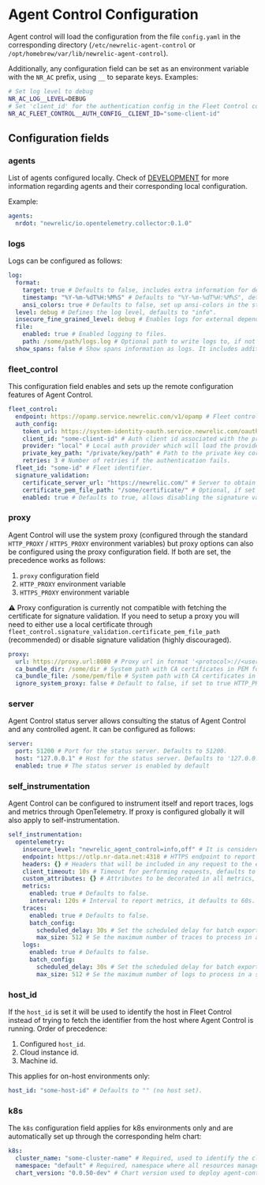 # Agent Control Configuration

Agent control will load the configuration from the file `config.yaml` in the corresponding directory (`/etc/newrelic-agent-control` or `/opt/homebrew/var/lib/newrelic-agent-control`).

Additionally, any configuration field can be set as an environment variable with the `NR_AC` prefix, using `__` to separate keys. Examples:

```bash
# Set log level to debug
NR_AC_LOG__LEVEL=DEBUG
# Set 'client_id' for the authentication config in the Fleet Control communication
NR_AC_FLEET_CONTROL__AUTH_CONFIG__CLIENT_ID="some-client-id"
```

## Configuration fields

### agents

List of agents configured locally. Check of [DEVELOPMENT](./DEVELOPMENT.md) for more information regarding agents and their corresponding local configuration.

Example:

```yaml
agents:
  nrdot: "newrelic/io.opentelemetry.collector:0.1.0"
```

### logs

Logs can be configured as follows:

```yaml
log:
  format:
    target: true # Defaults to false, includes extra information for debugging purposes
    timestamp: "%Y-%m-%dT%H:%M%S" # Defaults to "%Y-%m-%dT%H:%M%S", details in <https://docs.rs/chrono/0.4.40/chrono/format/strftime/index.html#fn7>
    ansi_colors: true # Defaults to false, set up ansi-colors in the stdout logs output.
  level: debug # Defines the log level, defaults to "info".
  insecure_fine_grained_level: debug # Enables logs for external dependencies and sets its level. This cannot be considered secure since external dependencies may leek secrets. If this is set the 'level' field does not apply.
  file:
    enabled: true # Enabled logging to files.
    path: /some/path/logs.log # Optional path to write logs to, if not set it will use 'newrelic-agent-control.log' in the application logging directory.
  show_spans: false # Show spans information as logs. It includes additional details which may be useful for debugging purposes.
```

### fleet_control

This configuration field enables and sets up the remote configuration features of Agent Control.

```yaml
fleet_control:
  endpoint: https://opamp.service.newrelic.com/v1/opamp # Fleet control endpoint.
  auth_config:
    token_url: https://system-identity-oauth.service.newrelic.com/oauth2/token # Endpoint to obtain access token
    client_id: "some-client-id" # Auth client id associated with the private key
    provider: "local" # Local auth provider which will load the provided key from 'private_key_path'
    private_key_path: "/private/key/path" # Path to the private key corresponding to the client-id.
    retries: 3 # Number of retries if the authentication fails.
  fleet_id: "some-id" # Fleet identifier.
  signature_validation:
    certificate_server_url: "https://newrelic.com/" # Server to obtain the certificate for signature validation.
    certificate_pem_file_path: "/some/certificate/" # Optional, if set it uses a local certificated instead of fetching it from 'certicate_server_url'.
    enabled: true # Defaults to true, allows disabling the signature validation.
```

### proxy

Agent Control will use the system proxy (configured through the standard `HTTP_PROXY` / `HTTPS_PROXY` environment variables) but
proxy options can also be configured using the proxy configuration field. If both are set, the precedence works as follows:

1. `proxy` configuration field
2. `HTTP_PROXY` environment variable
3. `HTTPS_PROXY` environment variable

⚠️ Proxy configuration is currently not compatible with fetching the certificate for signature validation. If you need to setup a proxy you will need to either use a local certificate through `fleet_control.signature_validation.certificate_pem_file_path` (recommended) or disable signature validation (highly discouraged).

```yaml
proxy:
  url: https://proxy.url:8080 # Proxy url in format '<protocol>://<user>:<password>@<host>:<port>'
  ca_bundle_dir: /some/dir # System path with CA certificates in PEM format (all '.pem' files in the directory will be read).
  ca_bundle_file: /some/pem/file # System path with CA certificates in PEM format.
  ignore_system_proxy: false # Default to false, if set to true HTTP_PROXY and HTTPS_PROXY environment variables will be ignored.
```

### server

Agent Control status server allows consulting the status of Agent Control and any controlled agent. It can be configured as follows:

```yaml
server:
  port: 51200 # Port for the status server. Defaults to 51200.
  host: "127.0.0.1" # Host for the status server. Defaults to '127.0.0.1'.
  enabled: true # The status server is enabled by default
```

### self_instrumentation

Agent Control can be configured to instrument itself and report traces, logs and metrics through OpenTelemetry. If proxy is configured globally it will also apply to self-instrumentation.

```yaml
self_instrumentation:
  opentelemetry:
    insecure_level: "newrelic_agent_control=info,off" # It is considered insecure because setting it up for external dependencies could potentially leak secrets. The default `newrelic_agent_control=debug,opamp_client=debug,off` disables external dependencies and can be considered secure.
    endpoint: https://otlp.nr-data.net:4318 # HTTPS endpoint to report instrumentation to.
    headers: {} # Headers that will be included in any request to the endpoint
    client_timeout: 10s # Timeout for performing requests, defaults to 30s.
    custom_attributes: {} # Attributes to be decorated in all metrics, traces and logs
    metrics:
      enabled: true # Defaults to false.
      interval: 120s # Interval to report metrics, it defaults to 60s.
    traces:
      enabled: true # Defaults to false.
      batch_config:
        scheduled_delay: 30s # Set the scheduled delay for batch export of traces. Defaults to 30s.
        max_size: 512 # Se the maximum number of traces to process in a single batch. Defaults to 512.
    logs:
      enabled: true # Defaults to false.
      batch_config:
        scheduled_delay: 30s # Set the scheduled delay for batch export of logs. Defaults to 30s.
        max_size: 512 # Se the maximum number of logs to process in a single batch. Defaults to 512.
```

### host_id

If the `host_id` is set it will be used to identify the host in Fleet Control instead of trying to fetch the identifier from the
host where Agent Control is running. Order of precedence:

1. Configured `host_id`.
2. Cloud instance id.
3. Machine id.

This applies for on-host environments only:

```yaml
host_id: "some-host-id" # Defaults to "" (no host set).
```

### k8s

The `k8s` configuration field applies for k8s environments only and are automatically set up through the corresponding helm chart:

```yaml
k8s:
  cluster_name: "some-cluster-name" # Required, used to identify the cluster in Fleet Control.
  namespace: "default" # Required, namespace where all resources managed by Agent Control will be created.
  chart_version: "0.0.50-dev" # Chart version used to deploy agent-control, it will be reported to Fleet Control.
```

